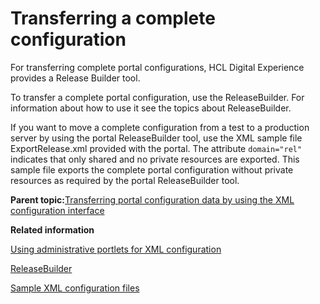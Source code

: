# Transferring a complete configuration

For transferring complete portal configurations, HCL Digital Experience provides a Release Builder tool.

To transfer a complete portal configuration, use the ReleaseBuilder. For information about how to use it see the topics about ReleaseBuilder.

If you want to move a complete configuration from a test to a production server by using the portal ReleaseBuilder tool, use the XML sample file ExportRelease.xml provided with the portal. The attribute `domain="rel"` indicates that only shared and no private resources are exported. This sample file exports the complete portal configuration without private resources as required by the portal ReleaseBuilder tool.

**Parent topic:**[Transferring portal configuration data by using the XML configuration interface](../admin-system/adxmltsk_use.md)

**Related information**  


[Using administrative portlets for XML configuration](../admin-system/adxmltsk_portlets.md)

[ReleaseBuilder](../deploy/dep_rbabout.md)

[Sample XML configuration files](../admin-system/admxmsmp.md)

